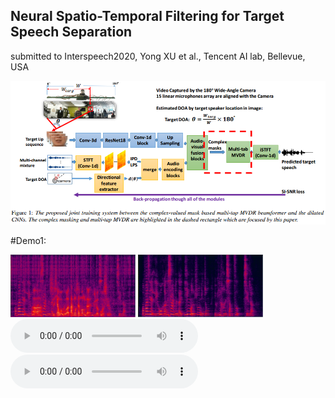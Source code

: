 ## Neural Spatio-Temporal Filtering for Target Speech Separation
submitted to Interspeech2020, Yong XU et al., Tencent AI lab, Bellevue, USA

<img src="system_overview.png" alt="hi" class="inline"/>

#Demo1:

<img src="audio/mix.png" width="200" height="100"> <img src="audio/clean.png" width="200" height="100">
  <audio src="audio/mix.wav" controls preload></audio>
  <audio src="audio/clean.wav" controls preload></audio>
